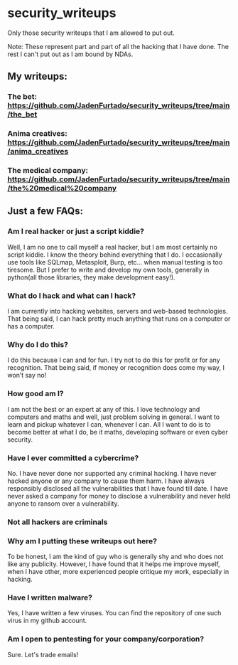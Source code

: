 # security_writeups
Only those security writeups that I am allowed to put out.

Note: These represent part and part of all the hacking that I have done. The rest I can't put out as I am bound by NDAs.

## My writeups:

### The bet: https://github.com/JadenFurtado/security_writeups/tree/main/the_bet

### Anima creatives: https://github.com/JadenFurtado/security_writeups/tree/main/anima_creatives

### The medical company: https://github.com/JadenFurtado/security_writeups/tree/main/the%20medical%20company

## Just a few FAQs:

### Am I real hacker or just a script kiddie?

Well, I am no one to call myself a real hacker, but I am most certainly no script kiddie. I know the theory behind everything that I do. I occasionally use tools like SQLmap, Metasploit, Burp, etc… when manual testing is too tiresome. But I prefer to write and develop my own tools, generally in python(all those libraries, they make development easy!). 

### What do I hack and what can I hack?

I am currently into hacking websites, servers and web-based technologies. That being said, I can hack pretty much anything that runs on a computer or has a computer. 

### Why do I do this?

I do this because I can and for fun. I try not to do this for profit or for any recognition. That being said, if money or recognition does come my way, I won’t say no! 

### How good am I?

I am not the best or an expert at any of this. I love technology and computers and maths and well, just problem solving in general. I want to learn and pickup whatever I can, whenever I can. All I want to do is to become better at what I do, be it maths, developing software or even cyber security.  

### Have I ever committed a cybercrime?

No. I have never done nor supported any criminal hacking. I have never hacked anyone or any company to cause them harm. I have always responsibly disclosed all the vulnerabilities that I have found till date. I have never asked a company for money to disclose a vulnerability and never held anyone to ransom over a vulnerability. 
### Not all hackers are criminals 

### Why am I putting these writeups out here?

To be honest, I am the kind of guy who is generally shy and who does not like any publicity. However, I have found that it helps me improve myself, when I have other, more experienced people critique my work, especially in hacking.

### Have I written malware?

Yes, I have written a few viruses. You can find the repository of one such virus in my github account.

### Am I open to pentesting for your company/corporation?

Sure. Let's trade emails!
